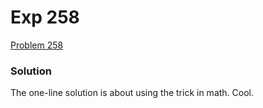 # Exp 258
[Problem 258](https://leetcode.com/problems/add-digits/description/)

### Solution
The one-line solution is about using the trick in math. Cool.